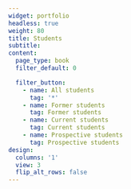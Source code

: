 ```yaml
---
widget: portfolio
headless: true
weight: 80
title: Students
subtitle:
content:
  page_type: book
  filter_default: 0

  filter_button:
    - name: All students
      tag: '*'
    - name: Former students
      tag: Former students
    - name: Current students
      tag: Current students
    - name: Prospective students
      tag: Prospective students
design:
  columns: '1'
  view: 3
  flip_alt_rows: false
---
```

